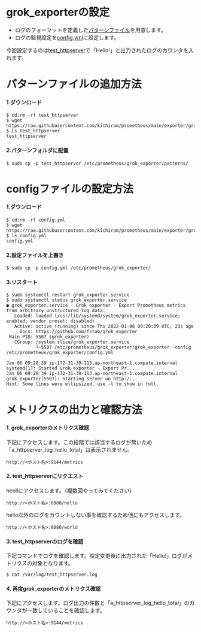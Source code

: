 # grok_exporterの設定
* ログのフォーマットを定義した[パターンファイル](config/patterns/test_httpserver)を用意します。
* ログの監視設定を[config.yml](config/config.yml)に設定します。

今回設定するのは[test_httpserver](https://github.com/kichiram/golang/tree/main/http_server)で「Hello!」と出力されたログのカウンタを入れます。

# パターンファイルの追加方法
#### 1.ダウンロード
```
$ cd;rm -rf test_httpserver
$ wget https://raw.githubusercontent.com/kichiram/prometheus/main/exporter/grok_exporter/config/patterns/test_httpserver
$ ls test_httpserver
test_httpserver
```
#### 2.パターンフォルダに配置
```
$ sudo cp -p test_httpserver /etc/prometheus/grok_exporter/patterns/
```
# configファイルの設定方法
#### 1.ダウンロード
```
$ cd;rm -rf config.yml
$ wget https://raw.githubusercontent.com/kichiram/prometheus/main/exporter/grok_exporter/config/config.yml
$ ls config.yml
config.yml
```
#### 2.設定ファイルを上書き
```
$ sudo cp -p config.yml /etc/prometheus/grok_exporter/
```
#### 3.リスタート
```
$ sudo systemctl restart grok_exporter.service
$ sudo systemctl status grok_exporter.service
● grok_exporter.service - Grok exporter - Export Prometheus metrics from arbitrary unstructured log data.
   Loaded: loaded (/usr/lib/systemd/system/grok_exporter.service; enabled; vendor preset: disabled)
   Active: active (running) since Thu 2022-01-06 09:20:39 UTC; 23s ago
     Docs: https://github.com/fstab/grok_exporter
 Main PID: 5507 (grok_exporter)
   CGroup: /system.slice/grok_exporter.service
           └─5507 /etc/prometheus/grok_exporter/grok_exporter -config /etc/prometheus/grok_exporter/config.yml

Jan 06 09:20:39 ip-172-31-39-113.ap-northeast-1.compute.internal systemd[1]: Started Grok exporter - Export Pr....
Jan 06 09:20:39 ip-172-31-39-113.ap-northeast-1.compute.internal grok_exporter[5507]: Starting server on http:/...
Hint: Some lines were ellipsized, use -l to show in full.
```
# メトリクスの出力と確認方法
#### 1. grok_exporterのメトリクス確認
下記にアクセスします。この段階では該当するログが無いため「a_httpserver_log_hello_total」は表示されません。
```
http://<ホスト名>:9144/metrics
```
#### 2. test_httpserverにリクエスト
heollにアクセスします。（複数回やってみてください）
```
http://<ホスト名>:8080/hello
```
hello以外のログをカウントしない事を確認するため他にもアクセスします。
```
http://<ホスト名>:8080/world
```
#### 3. test_httpserverのログを確認
下記コマンドでログを確認します。設定変更後に出力された「Hello!」ログがメトリクスの対象となります。
```
$ cat /var/log/test_httpserver.log
```
#### 4. 再度grok_exporterのメトリクス確認
下記にアクセスします。ログ出力の件数と「a_httpserver_log_hello_total」のカウンタが一致していることを確認します。
```
http://<ホスト名>:9144/metrics
```
